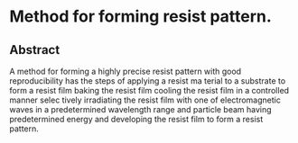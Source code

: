 # Method for forming resist pattern.

## Abstract
A method for forming a highly precise resist pattern with good reproducibility has the steps of applying a resist ma terial to a substrate to form a resist film baking the resist film cooling the resist film in a controlled manner selec tively irradiating the resist film with one of electromagnetic waves in a predetermined wavelength range and particle beam having predetermined energy and developing the resist film to form a resist pattern.